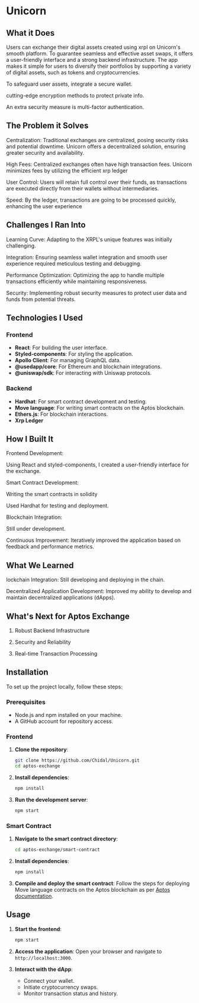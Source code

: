 # Unicorn

## What it Does

Users can exchange their digital assets created using xrpl on Unicorn's smooth platform. To guarantee seamless and effective asset swaps, it offers a user-friendly interface and a strong backend infrastructure. The app makes it simple for users to diversify their portfolios by supporting a variety of digital assets, such as tokens and cryptocurrencies. 

To safeguard user assets, integrate a secure wallet. 

cutting-edge encryption methods to protect private info. 

An extra security measure is multi-factor authentication.

## The Problem it Solves

Centralization: Traditional exchanges are centralized, posing security risks and potential downtime. Unicorn offers a decentralized solution, ensuring greater security and availability.

High Fees: Centralized exchanges often have high transaction fees. Unicorn minimizes fees by utilizing the efficient xrp ledger

User Control: Users will retain full control over their funds, as transactions are executed directly from their wallets without intermediaries.

Speed: By the ledger, transactions are going to be processed quickly, enhancing the user experience

## Challenges I Ran Into

Learning Curve: Adapting to the XRPL's unique features was initially challenging.

Integration: Ensuring seamless wallet integration and smooth user experience required meticulous testing and debugging.

Performance Optimization: Optimizing the app to handle multiple transactions efficiently while maintaining responsiveness.

Security: Implementing robust security measures to protect user data and funds from potential threats.

## Technologies I Used

### Frontend
- **React**: For building the user interface.
- **Styled-components**: For styling the application.
- **Apollo Client**: For managing GraphQL data.
- **@usedapp/core**: For Ethereum and blockchain integrations.
- **@uniswap/sdk**: For interacting with Uniswap protocols.

### Backend
- **Hardhat**: For smart contract development and testing.
- **Move language**: For writing smart contracts on the Aptos blockchain.
- **Ethers.js**: For blockchain interactions.
- **Xrp Ledger**

## How I Built It
Frontend Development:

Using React and styled-components, I created a user-friendly interface for the exchange.

Smart Contract Development:

Writing the smart contracts in solidity

Used Hardhat for testing and deployment.

Blockchain Integration:

Still under development.

Continuous Improvement: Iteratively improved the application based on feedback and performance metrics.

## What We Learned

lockchain Integration: Still developing and deploying in the chain.

Decentralized Application Development: Improved my ability to develop and maintain decentralized applications (dApps).


## What's Next for Aptos Exchange

1. Robust Backend Infrastructure

2. Security and Reliability

3. Real-time Transaction Processing


## Installation

To set up the project locally, follow these steps:

### Prerequisites

- Node.js and npm installed on your machine.
- A GitHub account for repository access.

### Frontend

1. **Clone the repository**:
   ```bash
   git clone https://github.com/Chidal/Unicorn.git
   cd aptos-exchange
   ```

2. **Install dependencies**:
   ```bash
   npm install
   ```

3. **Run the development server**:
   ```bash
   npm start
   ```

### Smart Contract

1. **Navigate to the smart contract directory**:
   ```bash
   cd aptos-exchange/smart-contract
   ```

2. **Install dependencies**:
   ```bash
   npm install
   ```

3. **Compile and deploy the smart contract**:
   Follow the steps for deploying Move language contracts on the Aptos blockchain as per [Aptos documentation](https://aptos.dev/move/move-on-aptos/).

## Usage

1. **Start the frontend**:
   ```bash
   npm start
   ```

2. **Access the application**:
   Open your browser and navigate to `http://localhost:3000`.

3. **Interact with the dApp**:
   - Connect your wallet.
   - Initiate cryptocurrency swaps.
   - Monitor transaction status and history.



